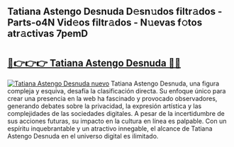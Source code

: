 ## Tatiana Astengo Desnuda D𝚎sn𝚞dos filtr𝚊dos - Parts-o4N Vid𝚎os filtr𝚊dos - N𝚞evas f𝚘tos atr𝚊ctivas 7pemD

# <h2><a href="http://mbcu0d.tromn.icu/?c=Tatiana+Astengo+Desnuda">🔗👉👉👉 Tatiana Astengo Desnuda 🔗🔗</a></h2>

[![Tatiana Astengo Desnuda nuevo](https://i.imgur.com/pEAQMta.gif)](http://mbcu0d.tromn.icu/?c=Tatiana+Astengo+Desnuda)
Tatiana Astengo Desnuda, una figura compleja y esquiva, desafía la clasificación directa. Su enfoque único para crear una presencia en la web ha fascinado y provocado observadores, generando debates sobre la privacidad, la expresión artística y las complejidades de las sociedades digitales. A pesar de la incertidumbre de sus acciones futuras, su impacto en la cultura en línea es palpable. Con un espíritu inquebrantable y un atractivo innegable, el alcance de Tatiana Astengo Desnuda en el universo digital es ilimitado.
